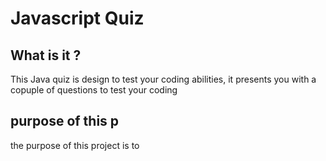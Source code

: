 # Javascript Quiz

## What is it ?

 This Java quiz is design to test your coding abilities, it presents you with a copuple of questions to test your coding 

 ## purpose of this p

 the purpose of this project is to